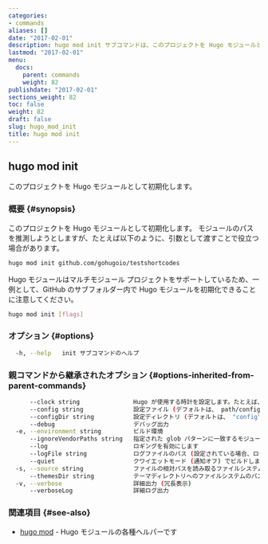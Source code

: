 ```yaml
---
categories:
- commands
aliases: []
date: "2017-02-01"
description: hugo mod init サブコマンドは、このプロジェクトを Hugo モジュールとして初期化します。
lastmod: "2017-02-01"
menu:
  docs:
    parent: commands
    weight: 82
publishdate: "2017-02-01"
sections_weight: 82
toc: false
weight: 82
draft: false
slug: hugo_mod_init
title: hugo mod init
---
```

## hugo mod init

このプロジェクトを Hugo モジュールとして初期化します。

### 概要 {#synopsis}

このプロジェクトを Hugo モジュールとして初期化します。
モジュールのパスを推測しようとしますが、たとえば以下のように、引数として渡すことで役立つ場合があります。

```bash
hugo mod init github.com/gohugoio/testshortcodes
```

Hugo モジュールはマルチモジュール プロジェクトをサポートしているため、一例として、GitHub のサブフォルダー内で Hugo モジュールを初期化できることに注意してください。


```bash
hugo mod init [flags]
```

### オプション {#options}

```bash
  -h, --help   init サブコマンドのヘルプ
```

### 親コマンドから継承されたオプション {#options-inherited-from-parent-commands}

```bash
      --clock string               Hugo が使用する時計を設定します。たとえば、 --clock 2021-11-06T22:30:00.00+09:00
      --config string              設定ファイル (デフォルトは、 path/config.yaml|json|toml)
      --configDir string           設定ディレクトリ (デフォルトは、 "config")
      --debug                      デバッグ出力
  -e, --environment string         ビルド環境
      --ignoreVendorPaths string   指定された glob パターンに一致するモジュールパスの _vendor を無視します
      --log                        ロギングを有効にします
      --logFile string             ログファイルのパス (設定されている場合、ログが自動的に有効になります)
      --quiet                      クワイエットモード (通知オフ) でビルドします
  -s, --source string              ファイルの相対パスを読み取るファイルシステムのパス
      --themesDir string           テーマディレクトリへのファイルシステムのパス
  -v, --verbose                    詳細出力 (冗長表示)
      --verboseLog                 詳細ログ出力
```

### 関連項目 {#see-also}

* [hugo mod](/commands/hugo_mod/)	 - Hugo モジュールの各種ヘルパーです

